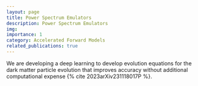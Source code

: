 ```yaml
---
layout: page
title: Power Spectrum Emulators
description: Power Spectrum Emulators
img:
importance: 1
category: Accelerated Forward Models
related_publications: true
---
```


We are developing a deep learning to develop evolution equations for the dark matter particle evolution that improves accuracy without additional computational expense {% cite 2023arXiv231118017P %}.
